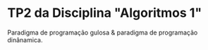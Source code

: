 # TP2 da Disciplina "Algoritmos 1"

Paradigma de programação gulosa & paradigma de programação dinânamica.
